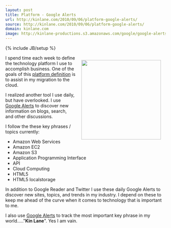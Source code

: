 ```yaml
---
layout: post
title: Platform - Google Alerts
url: http://kinlane.com/2010/09/06/platform-google-alerts/
source: http://kinlane.com/2010/09/06/platform-google-alerts/
domain: kinlane.com
image: http://kinlane-productions.s3.amazonaws.com/google/google-alerts.jpg
---
```

{% include JB/setup %}<p><img class="alignnone" style="padding: 15px;" title="Google Alerts" src="http://kinlane-productions.s3.amazonaws.com/google/google-alerts.jpg" alt="" width="250" align="right" />I spend time each week to define the technology platform I use to accomplish business. One of the goals of this <a href="http://www.kinlane.com/platform/">platform definition</a> is to assist in my migration to the cloud.<p></p>
I realized another tool I use daily, but have overlooked. I use <a href="http://www.google.com/alerts" target="_blank">Google Alerts</a> to discover new information on blogs, search, and other discussions.<p></p>
I follow the these key phrases / topics currently:
<ul class="mainlist">
	<li>Amazon Web Services</li>
	<li>Amazon EC2</li>
	<li>Amazon S3</li>
	<li>Application Programming Interface</li>
	<li>API</li>
	<li>Cloud Computing</li>
	<li>HTML5</li>
	<li>HTML5 localstorage</li>
</ul>
In addition to Google Reader and Twitter I use these daily Google Alerts to discover new sites, topics, and trends in my industry. I depend on these to keep me ahead of the curve when it comes to technology that is important to me.<p></p>
I also use <a href="http://www.google.com/alerts" target="_blank">Google Alerts</a> to track the most important key phrase in my world....."<strong>Kin Lane</strong>". Yes I am vain.
</p>
